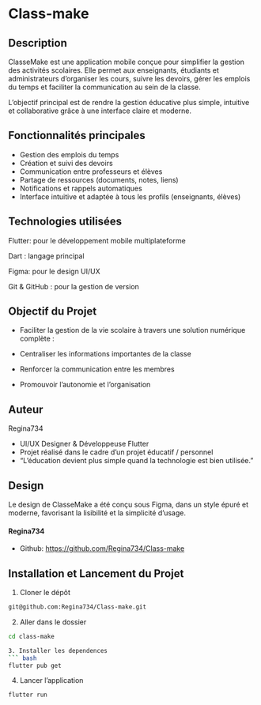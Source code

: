 # Class-make

## Description 
ClasseMake est une application mobile conçue pour simplifier la gestion des activités scolaires.
Elle permet aux enseignants, étudiants et administrateurs d’organiser les cours, suivre les devoirs, gérer les emplois du temps et faciliter la communication au sein de la classe.

L’objectif principal est de rendre la gestion éducative plus simple, intuitive et collaborative grâce à une interface claire et moderne.

## Fonctionnalités principales

-  Gestion des emplois du temps
-  Création et suivi des devoirs
-  Communication entre professeurs et élèves
-  Partage de ressources (documents, notes, liens)
-  Notifications et rappels automatiques
-  Interface intuitive et adaptée à tous les profils (enseignants, élèves)

## Technologies utilisées

Flutter: pour le développement mobile multiplateforme

Dart : langage principal

Figma: pour le design UI/UX

Git & GitHub : pour la gestion de version

## Objectif du Projet

- Faciliter la gestion de la vie scolaire à travers une solution numérique complète :

- Centraliser les informations importantes de la classe

- Renforcer la communication entre les membres

- Promouvoir l’autonomie et l’organisation

 ##  Auteur
Regina734

- UI/UX Designer & Développeuse Flutter
- Projet réalisé dans le cadre d’un projet éducatif / personnel
- “L’éducation devient plus simple quand la technologie est bien utilisée.”

 ##   Design

Le design de ClasseMake a été conçu sous Figma, dans un style épuré et moderne, favorisant la lisibilité et la simplicité d’usage.

#### Regina734

- Github: https://github.com/Regina734/Class-make
  
        
## Installation et Lancement du Projet

1. Cloner le dépôt
``` bash
git@github.com:Regina734/Class-make.git
```

2. Aller dans le dossier 
``` bash
cd class-make

3. Installer les dependences
``` bash
flutter pub get
```
4. Lancer l’application
``` bash
flutter run








